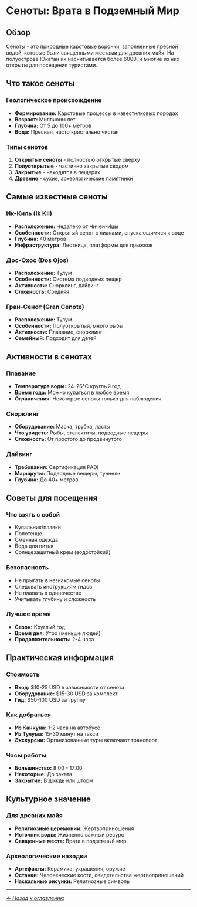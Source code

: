 # Сеноты: Врата в Подземный Мир

## Обзор
Сеноты - это природные карстовые воронки, заполненные пресной водой, которые были священными местами для древних майя. На полуострове Юкатан их насчитывается более 6000, и многие из них открыты для посещения туристами.

## Что такое сеноты

### Геологическое происхождение
- **Формирование:** Карстовые процессы в известняковых породах
- **Возраст:** Миллионы лет
- **Глубина:** От 5 до 100+ метров
- **Вода:** Пресная, часто кристально чистая

### Типы сенотов
1. **Открытые сеноты** - полностью открытые сверху
2. **Полуоткрытые** - частично закрытые сводом
3. **Закрытые** - находятся в пещерах
4. **Древние** - сухие, археологические памятники

## Самые известные сеноты

### Ик-Киль (Ik Kil)
- **Расположение:** Недалеко от Чичен-Ицы
- **Особенности:** Открытый сенот с лианами, спускающимися к воде
- **Глубина:** 40 метров
- **Инфраструктура:** Лестница, платформы для прыжков

### Дос-Охос (Dos Ojos)
- **Расположение:** Тулум
- **Особенности:** Система подводных пещер
- **Активности:** Снорклинг, дайвинг
- **Сложность:** Средняя

### Гран-Сенот (Gran Cenote)
- **Расположение:** Тулум
- **Особенности:** Полуоткрытый, много рыбы
- **Активности:** Плавание, снорклинг
- **Семейный:** Подходит для детей

## Активности в сенотах

### Плавание
- **Температура воды:** 24-26°C круглый год
- **Время года:** Можно купаться в любое время
- **Ограничения:** Некоторые сеноты только для наблюдения

### Снорклинг
- **Оборудование:** Маска, трубка, ласты
- **Что увидеть:** Рыбы, сталактиты, подводные пещеры
- **Сложность:** От простого до продвинутого

### Дайвинг
- **Требования:** Сертификация PADI
- **Маршруты:** Подводные пещеры, туннели
- **Глубина:** До 40+ метров

## Советы для посещения

### Что взять с собой
- Купальник/плавки
- Полотенце
- Сменная одежда
- Вода для питья
- Солнцезащитный крем (водостойкий)

### Безопасность
- Не прыгать в незнакомые сеноты
- Следовать инструкциям гидов
- Не плавать в одиночестве
- Учитывать глубину и сложность

### Лучшее время
- **Сезон:** Круглый год
- **Время дня:** Утро (меньше людей)
- **Продолжительность:** 2-4 часа

## Практическая информация

### Стоимость
- **Вход:** $10-25 USD в зависимости от сенота
- **Оборудование:** $15-30 USD за комплект
- **Гид:** $50-100 USD за группу

### Как добраться
- **Из Канкуна:** 1-2 часа на автобусе
- **Из Тулума:** 15-30 минут на такси
- **Экскурсии:** Организованные туры включают транспорт

### Часы работы
- **Большинство:** 8:00 - 17:00
- **Некоторые:** До заката
- **Закрытие:** В дождь или шторм

## Культурное значение

### Для древних майя
- **Религиозные церемонии:** Жертвоприношения
- **Источник воды:** Жизненно важный ресурс
- **Священные места:** Врата в подземный мир

### Археологические находки
- **Артефакты:** Керамика, украшения, оружие
- **Останки:** Человеческие кости, свидетельства жертвоприношений
- **Наскальные рисунки:** Религиозные символы

---

*[← Назад к оглавлению](../index.md)*
